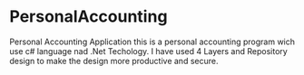 # PersonalAccounting
 Personal Accounting Application
this is a personal accounting program wich use c# language nad .Net Techology.
I have used 4 Layers and Repository design to make the design more productive and secure.
